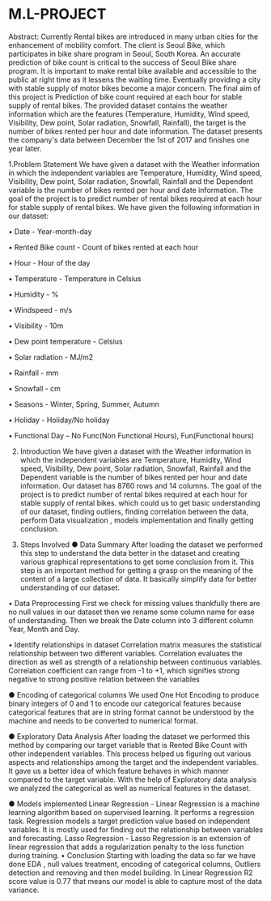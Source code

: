 # M.L-PROJECT

Abstract:
Currently Rental bikes are introduced in many urban cities for the enhancement of mobility comfort. The client is Seoul Bike, which participates in bike share program in Seoul, South Korea. An accurate prediction of bike count is critical to the success of Seoul Bike share program. It is important to make rental bike available and accessible to the public at right time as it lessens the waiting time. Eventually providing a city with stable supply of motor bikes become a major concern. The final aim of this project is Prediction of bike count required at each hour for stable supply of rental bikes. The provided dataset contains the weather information which are the features (Temperature, Humidity, Wind speed, Visibility, Dew point, Solar radiation, Snowfall, Rainfall), the target is the number of bikes rented per hour and date information. The dataset presents the company's data between December the 1st of 2017 and finishes one year later.

1.Problem Statement
We have given a dataset with the Weather information in which the independent variables are Temperature, Humidity, Wind speed, Visibility, Dew point, Solar radiation, Snowfall, Rainfall and the Dependent variable is the number of bikes rented per hour and date information. The goal of the project is to predict number of rental bikes required at each hour for stable supply of rental bikes. We have given the following information in our dataset:

• Date - Year-month-day

• Rented Bike count - Count of bikes rented at each hour

• Hour - Hour of the day

• Temperature - Temperature in Celsius

• Humidity - %

• Windspeed - m/s

• Visibility - 10m

• Dew point temperature - Celsius

• Solar radiation - MJ/m2

• Rainfall - mm

• Snowfall - cm

• Seasons - Winter, Spring, Summer, Autumn

• Holiday - Holiday/No holiday

• Functional Day – No Func(Non Functional Hours), Fun(Functional hours)

2. Introduction
We have given a dataset with the Weather information in which the independent variables are Temperature, Humidity, Wind speed, Visibility, Dew point, Solar radiation, Snowfall, Rainfall and the Dependent variable is the number of bikes rented per hour and date information. Our dataset has 8760 rows and 14 columns. The goal of the project is to predict number of rental bikes required at each hour for stable supply of rental bikes. which could us to get basic understanding of our dataset, finding outliers, finding correlation between the data, perform Data visualization , models implementation and finally getting conclusion.

3. Steps Involved
● Data Summary After loading the dataset we performed this step to understand the data better in the dataset and creating various graphical representations to get some conclusion from it. This step is an important method for getting a grasp on the meaning of the content of a large collection of data. It basically simplify data for better understanding of our dataset.

• Data Preprocessing First we check for missing values thankfully there are no null values in our dataset then we rename some column name for ease of understanding. Then we break the Date column into 3 different column Year, Month and Day.

• Identify relationships in dataset Correlation matrix measures the statistical relationship between two different variables. Correlation evaluates the direction as well as strength of a relationship between continuous variables. Correlation coefficient can range from -1 to +1, which signifies strong negative to strong positive relation between the variables

● Encoding of categorical columns We used One Hot Encoding to produce binary integers of 0 and 1 to encode our categorical features because categorical features that are in string format cannot be understood by the machine and needs to be converted to numerical format.

● Exploratory Data Analysis After loading the dataset we performed this method by comparing our target variable that is Rented Bike Count with other independent variables. This process helped us figuring out various aspects and relationships among the target and the independent variables. It gave us a better idea of which feature behaves in which manner compared to the target variable. With the help of Exploratory data analysis we analyzed the categorical as well as numerical features in the dataset.

● Models implemented
Linear Regression - Linear Regression is a machine learning algorithm based on supervised learning. It performs a regression task. Regression models a target prediction value based on independent variables. It is mostly used for finding out the relationship between variables and forecasting.
Lasso Regression - Lasso Regression is an extension of linear regression that adds a regularization penalty to the loss function during training.
• Conclusion
Starting with loading the data so far we have done EDA , null values treatment, encoding of categorical columns, Outliers detection and removing and then model building.
In Linear Regression R2 score value is 0.77 that means our model is able to capture most of the data variance.
